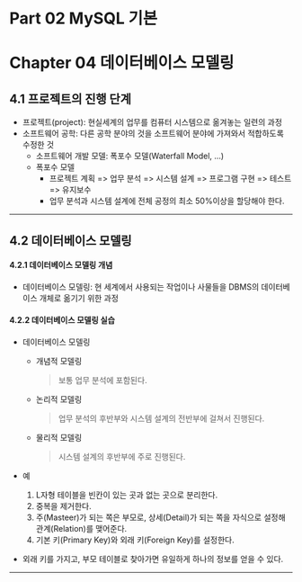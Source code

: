 # Part 02 MySQL 기본

# Chapter 04 데이터베이스 모델링

## 4.1 프로젝트의 진행 단계

- 프로젝트(project): 현실세계의 업무를 컴퓨터 시스템으로 옮겨놓는 일련의 과정
- 소프트웨어 공학: 다른 공학 분야의 것을 소프트웨어 분야에 가져와서 적합하도록 수정한 것
  - 소프트웨어 개발 모델: 폭포수 모델(Waterfall Model, ...)
  - 폭포수 모델
    - 프로젝트 계획 => 업무 분석 => 시스템 설계 => 프로그램 구현 => 테스트 => 유지보수
    - 업무 분석과 시스템 설계에 전체 공정의 최소 50%이상을 할당해야 한다.

---

## 4.2 데이터베이스 모델링

#### 4.2.1 데이터베이스 모델링 개념

- 데이터베이스 모델링: 현 세계에서 사용되는 작업이나 사물들을 DBMS의 데이터베이스 개체로 옮기기 위한 과정

#### 4.2.2 데이터베이스 모델링 실습

- 데이터베이스 모델링

  - 개념적 모델링

    > 보통 업무 분석에 포함된다.

  - 논리적 모델링

    > 업무 분석의 후반부와 시스템 설계의 전반부에 걸쳐서 진행된다.

  - 물리적 모델링

    > 시스템 설계의 후반부에 주로 진행된다.
  
- 예

  1. L자형 테이블을 빈칸이 있는 곳과 없는 곳으로 분리한다.
  2. 중복을 제거한다.
  3. 주(Masteer)가 되는 쪽은 부모로, 상세(Detail)가 되는 쪽을 자식으로 설정해 관계(Relation)를 맺어준다.
  4. 기본 키(Primary Key)와 외래 키(Foreign Key)를 설정한다.

- 외래 키를 가지고, 부모 테이블로 찾아가면 유일하게 하나의 정보를 얻을 수 있다.

---

